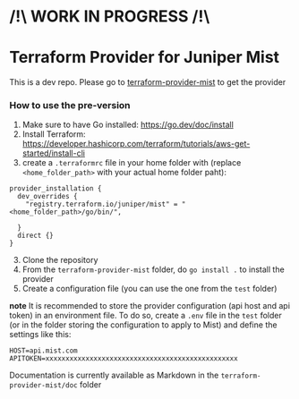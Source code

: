 # /!\ WORK IN PROGRESS /!\

# Terraform Provider for Juniper Mist
This is a dev repo. Please go to [terraform-provider-mist](https://github.com/tmunzer/terraform-provider-mist) to get the provider


### How to use the pre-version
1. Make sure to have Go installed: https://go.dev/doc/install
2. Install Terraform: https://developer.hashicorp.com/terraform/tutorials/aws-get-started/install-cli
3. create a `.terraformrc` file in your home folder with (replace `<home_folder_path>` with your actual home folder paht):
```
provider_installation {
  dev_overrides {
    "registry.terraform.io/juniper/mist" = "<home_folder_path>/go/bin/",

  }
  direct {}
}
```
3. Clone the repository
4. From the `terraform-provider-mist` folder, do `go install .` to install the provider
5. Create a configuration file (you can use the one from the `test` folder)

**note**
It is recommended to store the provider configuration (api host and api token) in an environment file.
To do so, create a `.env` file in the `test` folder (or in the folder storing the configuration to apply to Mist) and define the settings like this:
```
HOST=api.mist.com
APITOKEN=xxxxxxxxxxxxxxxxxxxxxxxxxxxxxxxxxxxxxxxxxxxxxxxx
```



Documentation is currently available as Markdown in the `terraform-provider-mist/doc` folder

